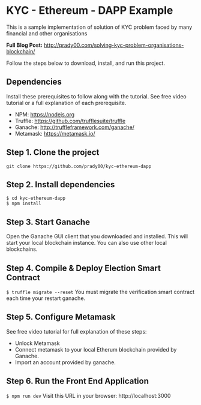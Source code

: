 
# KYC - Ethereum - DAPP Example
This is a sample implementation of solution of KYC problem faced by many financial and other organisations

**Full Blog Post:**
http://prady00.com/solving-kyc-problem-organisations-blockchain/


Follow the steps below to download, install, and run this project.

## Dependencies
Install these prerequisites to follow along with the tutorial. See free video tutorial or a full explanation of each prerequisite.
- NPM: https://nodejs.org
- Truffle: https://github.com/trufflesuite/truffle
- Ganache: http://truffleframework.com/ganache/
- Metamask: https://metamask.io/


## Step 1. Clone the project
`git clone https://github.com/prady00/kyc-ethereum-dapp`

## Step 2. Install dependencies
```
$ cd kyc-ethereum-dapp
$ npm install
```
## Step 3. Start Ganache
Open the Ganache GUI client that you downloaded and installed. This will start your local blockchain instance. You can also use other local blockchains.

## Step 4. Compile & Deploy Election Smart Contract
`$ truffle migrate --reset`
You must migrate the verification smart contract each time your restart ganache.

## Step 5. Configure Metamask
See free video tutorial for full explanation of these steps:
- Unlock Metamask
- Connect metamask to your local Etherum blockchain provided by Ganache.
- Import an account provided by ganache.

## Step 6. Run the Front End Application
`$ npm run dev`
Visit this URL in your browser: http://localhost:3000



